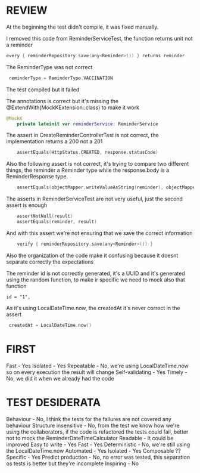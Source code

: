 REVIEW
======

At the beginning the test didn't compile, it was fixed manually.

I removed this code from ReminderServiceTest, the function returns unit not a reminder
```kotlin
every { reminderRepository.save(any<Reminder>()) } returns reminder
```
The ReminderType was not correct 
```kotlin
 reminderType = ReminderType.VACCINATION
```

The test compiled but it failed

The annotations is correct but it's missing the @ExtendWith(MockKExtension::class) to make it work 
```kotlin
@MockK
    private lateinit var reminderService: ReminderService
```
The assert in CreateReminderControllerTest is not correct, the implementation returns a 200 not a 201

```kotlin
    assertEquals(HttpStatus.CREATED, response.statusCode)
```
Also the following assert is not correct, it's trying to compare two different things, the reminder a Reminder type
while the response.body is a ReminderResponse type.

```kotlin
    assertEquals(objectMapper.writeValueAsString(reminder), objectMapper.writeValueAsString(response.body))
```

The asserts in ReminderServiceTest are not very useful, just the second assert is enough

```kotlin
    assertNotNull(result)
    assertEquals(reminder, result)
```
And with this assert we're not ensuring that we save the correct information

```kotlin
    verify { reminderRepository.save(any<Reminder>()) }
```

Also the organization of the code make it confusing because it doesnt separate correctly the expectations

The reminder id is not correctly generated, it's a UUID and it's generated using the random function, to make ir specific we need to mock also that function

```
id = "1",
```

As it's using LocalDateTime.now, the createdAt it's never correct in the assert

```kotlin
 createdAt = LocalDateTime.now()
```

FIRST
====

Fast - Yes
Isolated - Yes
Repeatable - No, we're using LocalDateTime.now so on every execution the result will change
Self-validating - Yes
Timely - No, we did it when we already had the code

TEST DESIDERATA
======
Behaviour - No, I think the tests for the failures are not covered any behaviour
Structure insensitive - No, from the test we know how we're using the collaborators, if the code is refactored the tests could fail, better not to mock the ReminderDateTimeCalculator
Readable - It could be improved
Easy to write - Yes
Fast - Yes
Deterministic - No, we're still using the LocalDateTime.now
Automated - Yes
Isolated - Yes
Composable ??
Specific - Yes
Predict production - No, no error was tested, this separation os tests is better but they're incomplete
Inspiring - No
